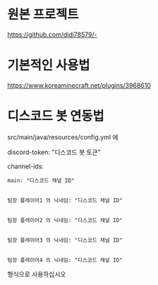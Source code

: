 # 원본 프로젝트<br>
https://github.com/didi78579/-


# 기본적인 사용법
https://www.koreaminecraft.net/plugins/3968610


# 디스코드 봇 연동법
src/main/java/resources/config.yml 에


discord-token: "디스코드 봇 토큰"


channel-ids:


    main: "디스코드 채널 ID"

  
    팀장 플레이어1 의 닉네임: "디스코드 채널 ID"

  
    팀장 플레이어2 의 닉네임: "디스코드 채널 ID"

  
    팀장 플레이어3 의 닉네임: "디스코드 채널 ID"

  
    팀장 플레이어4 의 닉네임: "디스코드 채널 ID"

  

형식으로 사용하십시오

